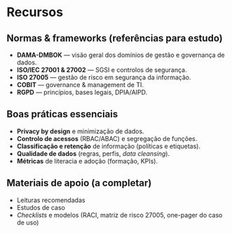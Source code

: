 # Recursos

## Normas & frameworks (referências para estudo)
- **DAMA-DMBOK** — visão geral dos domínios de gestão e governança de dados.
- **ISO/IEC 27001 & 27002** — SGSI e controlos de segurança.
- **ISO 27005** — gestão de risco em segurança da informação.
- **COBIT** — governance & management de TI.
- **RGPD** — princípios, bases legais, DPIA/AIPD.

## Boas práticas essenciais
- **Privacy by design** e minimização de dados.
- **Controlo de acessos** (RBAC/ABAC) e segregação de funções.
- **Classificação e retenção** de informação (políticas e etiquetas).
- **Qualidade de dados** (regras, perfis, *data cleansing*).
- **Métricas** de literacia e adoção (formação, KPIs).

## Materiais de apoio (a completar)
- Leituras recomendadas
- Estudos de caso
- *Checklists* e modelos (RACI, matriz de risco 27005, one-pager do caso de uso)
